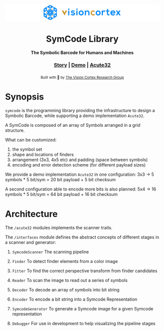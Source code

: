<div align="center">

  <img src="https://github.com/visioncortex/symcode/raw/master/docs/images/visioncortex-banner.png">
  <h1>SymCode Library</h1>

  <p>
    <strong>The Symbolic Barcode for Humans and Machines</strong>
  </p>

  <h3>
    <a href="https://www.visioncortex.org/symcode-docs">Story</a>
    <span> | </span>
    <a href="https://symcode.visioncortex.org/">Demo</a>
    <span> | </span>
    <a href="https://github.com/visioncortex/acute32">Acute32</a>
  </h3>
  <sub>Built with 🦀 by <a href="//www.visioncortex.org/">The Vision Cortex Research Group</a></sub>
</div>

# Synopsis

`symcode` is the programming library providing the infrastructure to design a Symbolic Barcode,
while supporting a demo implementation `Acute32`.

A SymCode is composed of an array of Symbols arranged in a grid structure.

What can be customized:
1. the symbol set
2. shape and locations of finders
3. arrangement (3x3, 4x5 etc) and padding (space between symbols)
4. encoding and error detection scheme (for different payload sizes)

We provide a demo implementation `Acute32` in one configuration:
3x3 -> 5 symbols * 5 bit/sym = 20 bit payload + 5 bit checksum

A second configuration able to encode more bits is also planned:
5x4 -> 16 symbols * 5 bit/sym = 64 bit payload + 16 bit checksum

# Architecture

The `/acute32` modules implements the scanner traits.

The `/interfaces` module defines the abstract concepts of different stages in a scanner and generator:

1. `SymcodeScanner` The scanning pipeline

1. `Finder` To detect finder elements from a color image

1. `Fitter` To find the correct perspective transform from finder candidates

1. `Reader` To scan the image to read out a series of symbols

1. `Decoder` To decode an array of symbols into bit string

1. `Encoder` To encode a bit string into a Symcode Representation

1. `SymcodeGenerator` To generate a Symcode image for a given Symcode representation

1. `Debugger` For use in development to help visualizing the pipeline stages
